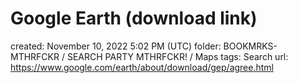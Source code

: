 # Google Earth (download link)

created: November 10, 2022 5:02 PM (UTC)
folder: BOOKMRKS-MTHRFCKR / SEARCH PARTY MTHRFCKR! / Maps
tags: Search
url: https://www.google.com/earth/about/download/gep/agree.html